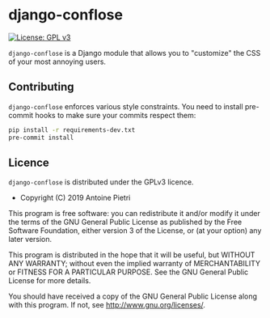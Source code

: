 # django-conflose

[![License: GPL v3](https://img.shields.io/badge/License-GPLv3-blue.svg)](https://www.gnu.org/licenses/gpl-3.0)

`django-conflose` is a Django module that allows you to "customize" the CSS of
your most annoying users.

## Contributing

`django-conflose` enforces various style constraints. You need to install
pre-commit hooks to make sure your commits respect them:

```bash
pip install -r requirements-dev.txt
pre-commit install
```

## Licence

`django-conflose` is distributed under the GPLv3 licence.

- Copyright (C) 2019 Antoine Pietri

This program is free software: you can redistribute it and/or modify
it under the terms of the GNU General Public License as published by
the Free Software Foundation, either version 3 of the License, or
(at your option) any later version.

This program is distributed in the hope that it will be useful,
but WITHOUT ANY WARRANTY; without even the implied warranty of
MERCHANTABILITY or FITNESS FOR A PARTICULAR PURPOSE.  See the
GNU General Public License for more details.

You should have received a copy of the GNU General Public License
along with this program.  If not, see <http://www.gnu.org/licenses/>.
